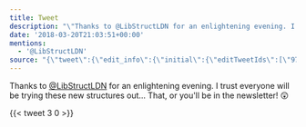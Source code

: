```yaml
---
title: Tweet
description: "\"Thanks to @LibStructLDN for an enlightening evening. I trust everyone will be trying these new structures out... That, or you'll be in the newsletter! \U0001F632\""
date: '2018-03-20T21:03:51+00:00'
mentions:
  - '@LibStructLDN'
source: "{\"tweet\":{\"edit_info\":{\"initial\":{\"editTweetIds\":[\"976208977146077187\"],\"editableUntil\":\"2018-03-20T22:28:51.894Z\",\"editsRemaining\":\"5\",\"isEditEligible\":true}},\"retweeted\":false,\"source\":\"<a href=\\\"http://twitter.com/download/android\\\" rel=\\\"nofollow\\\">Twitter for Android</a>\",\"entities\":{\"hashtags\":[],\"symbols\":[],\"user_mentions\":[{\"name\":\"Liberating Structures London\",\"screen_name\":\"LibStructLDN\",\"indices\":[\"10\",\"23\"],\"id_str\":\"942808997484285952\",\"id\":\"942808997484285952\"}],\"urls\":[]},\"display_text_range\":[\"0\",\"152\"],\"favorite_count\":\"3\",\"id_str\":\"976208977146077187\",\"truncated\":false,\"retweet_count\":\"0\",\"id\":\"976208977146077187\",\"created_at\":\"Tue Mar 20 21:28:51 +0000 2018\",\"favorited\":false,\"full_text\":\"Thanks to @LibStructLDN for an enlightening evening. I trust everyone will be trying these new structures out... That, or you'll be in the newsletter! \U0001F632\",\"lang\":\"en\"}}"
---
```

Thanks to [@LibStructLDN](https://twitter.com/@LibStructLDN) for an enlightening evening. I trust everyone will be trying these new structures out... That, or you'll be in the newsletter! 😲
    
{{< tweet 3 0 >}}
    
